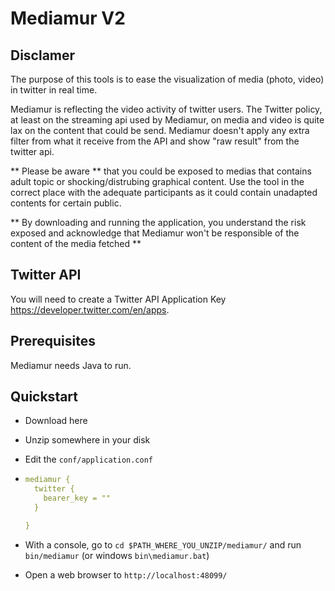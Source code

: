 # Mediamur V2

## Disclamer

The purpose of this tools is to ease the visualization of media (photo, video) in twitter in real time.

Mediamur is reflecting the video activity of twitter users. The Twitter policy, at least on the streaming api used by Mediamur, on media and video is quite lax on the content that could be send. Mediamur doesn't apply any extra filter from what it receive from the API and show "raw result" from the twitter api. 

** Please be aware ** that you could be exposed to medias that contains adult topic or shocking/distrubing graphical content. Use the tool in the correct place with the adequate participants as it could contain unadapted contents for certain public.

** By downloading and running the application, you understand the risk exposed and acknowledge that Mediamur won't be responsible of the content of the media fetched ** 

## Twitter API

You will need to create a Twitter API Application Key https://developer.twitter.com/en/apps.

## Prerequisites

Mediamur needs Java to run.

## Quickstart

* Download here
* Unzip somewhere in your disk
* Edit the `conf/application.conf`
*   ```yaml
    mediamur {
      twitter {
        bearer_key = ""
      }
    
    }
    ```

* With a console, go to `cd $PATH_WHERE_YOU_UNZIP/mediamur/` and run `bin/mediamur` (or windows `bin\mediamur.bat`)
* Open a web browser to `http://localhost:48099/`

